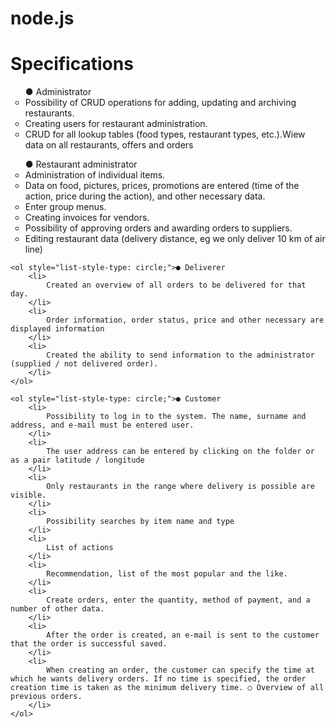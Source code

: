# node.js
<h1>Specifications</h1>
    <ol style="list-style-type: circle;">● Administrator
        <li>
            Possibility of CRUD operations for adding, updating and archiving restaurants.
        </li>
        <li>
            Creating users for restaurant administration.
        </li>
        <li>
            CRUD for all lookup tables (food types, restaurant types, etc.).Wiew data on all restaurants, offers and orders
        </li>
    </ol>
    <ol style="list-style-type: circle;">● Restaurant administrator
        <li>
            Administration of individual items.
        </li>
        <li> Data on food, pictures, prices, promotions are entered (time of the action, price during the action), and other necessary data.
        </li>
        <li>Enter group menus. </li>
        <li>Creating invoices for vendors.</li>
        <li>Possibility of approving orders and awarding orders to suppliers.</li>
        <li>
            Editing restaurant data (delivery distance, eg we only deliver 10 km of air line)
        </li>
    </ol>

    <ol style="list-style-type: circle;">● Deliverer
        <li>
            Created an overview of all orders to be delivered for that day.
        </li>
        <li>
            Order information, order status, price and other necessary are displayed information
        </li>
        <li>
            Created the ability to send information to the administrator (supplied / not delivered order).
        </li>
    </ol>

    <ol style="list-style-type: circle;">● Customer
        <li>
            Possibility to log in to the system. The name, surname and address, and e-mail must be entered user.
        </li>
        <li>
            The user address can be entered by clicking on the folder or as a pair latitude / longitude
        </li>
        <li>
            Only restaurants in the range where delivery is possible are visible.
        </li>
        <li>
            Possibility searches by item name and type
        </li>
        <li>
            List of actions
        </li>
        <li>
            Recommendation, list of the most popular and the like.
        </li>
        <li>
            Create orders, enter the quantity, method of payment, and a number of other data.
        </li>
        <li>
            After the order is created, an e-mail is sent to the customer that the order is successful saved.
        </li>
        <li>
            When creating an order, the customer can specify the time at which he wants delivery orders. If no time is specified, the order creation time is taken as the minimum delivery time. ○ Overview of all previous orders.
        </li>
    </ol>
